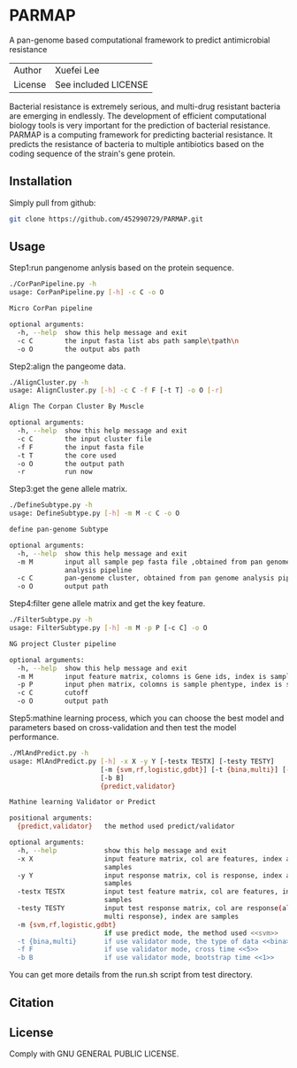 # PARMAP
A pan-genome based computational framework to predict antimicrobial resistance

| | |
|---|---|
| Author | Xuefei Lee |
| License | See included LICENSE |

Bacterial resistance is extremely serious, and multi-drug resistant bacteria are emerging in endlessly. The development of efficient computational biology tools is very important for the prediction of bacterial resistance. PARMAP is a computing framework for predicting bacterial resistance. It predicts the resistance of bacteria to multiple antibiotics based on the coding sequence of the strain's gene protein.

Installation
------------
Simply pull from github:

```bash
git clone https://github.com/452990729/PARMAP.git
```


Usage
-----
Step1:run pangenome anlysis based on the protein sequence.

```bash
./CorPanPipeline.py -h
usage: CorPanPipeline.py [-h] -c C -o O

Micro CorPan pipeline

optional arguments:
  -h, --help  show this help message and exit
  -c C        the input fasta list abs path sample\tpath\n
  -o O        the output abs path
```
Step2:align the pangeome data.
```bash
./AlignCluster.py -h
usage: AlignCluster.py [-h] -c C -f F [-t T] -o O [-r]

Align The Corpan Cluster By Muscle

optional arguments:
  -h, --help  show this help message and exit
  -c C        the input cluster file
  -f F        the input fasta file
  -t T        the core used
  -o O        the output path
  -r          run now
```
Step3:get the gene allele matrix.
```bash
./DefineSubtype.py -h
usage: DefineSubtype.py [-h] -m M -c C -o O

define pan-genome Subtype

optional arguments:
  -h, --help  show this help message and exit
  -m M        input all sample pep fasta file ,obtained from pan genome
              analysis pipeline
  -c C        pan-genome cluster, obtained from pan genome analysis pipeline
  -o O        output path
```
Step4:filter gene allele matrix and get the key feature.
```bash
./FilterSubtype.py -h
usage: FilterSubtype.py [-h] -m M -p P [-c C] -o O

NG project Cluster pipeline

optional arguments:
  -h, --help  show this help message and exit
  -m M        input feature matrix, colomns is Gene ids, index is sample
  -p P        input phen matrix, colomns is sample phentype, index is sample
  -c C        cutoff
  -o O        output path
```
Step5:mathine learning process, which you can choose the best model and parameters based on cross-validation and then test the model performance.
```bash
./MlAndPredict.py -h
usage: MlAndPredict.py [-h] -x X -y Y [-testx TESTX] [-testy TESTY]
                       [-m {svm,rf,logistic,gdbt}] [-t {bina,multi}] [-f F]
                       [-b B]
                       {predict,validator}

Mathine learning Validator or Predict

positional arguments:
  {predict,validator}   the method used predict/validator

optional arguments:
  -h, --help            show this help message and exit
  -x X                  input feature matrix, col are features, index are
                        samples
  -y Y                  input response matrix, col is response, index are
                        samples
  -testx TESTX          input test feature matrix, col are features, index are
                        samples
  -testy TESTY          input test response matrix, col are response(allow
                        multi response), index are samples
  -m {svm,rf,logistic,gdbt}
                        if use predict mode, the method used <<svm>>
  -t {bina,multi}       if use validator mode, the type of data <<bina>>
  -f F                  if use validator mode, cross time <<5>>
  -b B                  if use validator mode, bootstrap time <<1>>
```
You can get more details from the run.sh script from test directory.

Citation
--------


License
-------
Comply with GNU GENERAL PUBLIC LICENSE.
